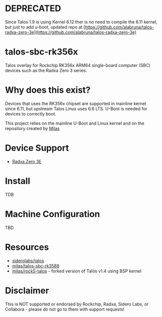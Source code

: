 # DEPRECATED

Since Talos 1.9 is using Kernel 6.12 ther is no need to compile the 6.11 kernel, but just to add u-boot, updated repo at [https://github.com/alabruna/talos-radxa-zero-3e](https://github.com/alabruna/talos-radxa-zero-3e)


# talos-sbc-rk356x

Talos overlay for Rockchip RK356x ARM64 single-board computer (SBC) devices such as the Radxa Zero 3 series.

# Why does this exist?

Devices that uses the RK356x chipset are supported in mainline kernel since 6.11, but upstream Talos Linux uses 6.6 LTS.
U-Boot is needed for devices to correctly boot.

This project relies on the mainline U-Boot and Linux kernel and on the repository created by [Milas](https://github.com/milas/talos-sbc-rk3588)

# Device Support

* [Radxa Zero 3E](https://docs.radxa.com/en/zero/zero3?model=zero-3e)

# Install

TDB

# Machine Configuration

TBD

# Resources

* [siderolabs/talos](https://github.com/siderolabs/talos/)
* [milas/talos-sbc-rk3588](https://github.com/milas/talos-sbc-rk3588)
* [milas/rock5-talos](https://github.com/milas/rock5-talos) - forked version of Talos v1.4 using BSP kernel

# Disclaimer

This is NOT supported or endorsed by Rockchip, Radxa, Sidero Labs, or Collabora - please do not go to them with support requests!
